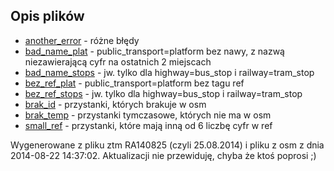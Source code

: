 Opis plików
-------------

* [another_error](https://github.com/javnik36/ZTMvsOSM/blob/master/demo/another_error.geojson) - różne błędy
* [bad_name_plat](https://github.com/javnik36/ZTMvsOSM/blob/master/demo/bad_name_plat.geojson) - public_transport=platform bez nawy, z nazwą niezawierającą cyfr na ostatnich 2 miejscach
* [bad_name_stops](https://github.com/javnik36/ZTMvsOSM/blob/master/demo/bad_name_stops.geojson) - jw. tylko dla highway=bus_stop i railway=tram_stop
* [bez_ref_plat](https://github.com/javnik36/ZTMvsOSM/blob/master/demo/bez_ref_plat.geojson) - public_transport=platform bez tagu ref
* [bez_ref_stops](https://github.com/javnik36/ZTMvsOSM/blob/master/demo/bez_ref_stops.geojson) - jw. tylko dla highway=bus_stop i railway=tram_stop
* [brak_id](https://github.com/javnik36/ZTMvsOSM/blob/master/demo/brak_id.geojson) - przystanki, których brakuje w osm
* [brak_temp](https://github.com/javnik36/ZTMvsOSM/blob/master/demo/brak_temp.geojson) - przystanki tymczasowe, których nie ma w osm
* [small_ref](https://github.com/javnik36/ZTMvsOSM/blob/master/demo/small_ref.geojson) - przystanki, które mają inną od 6 liczbę cyfr w ref

Wygenerowane z pliku ztm RA140825 (czyli 25.08.2014) i pliku z osm z dnia 2014-08-22 14:37:02.
Aktualizacji nie przewiduję, chyba że ktoś poprosi ;)